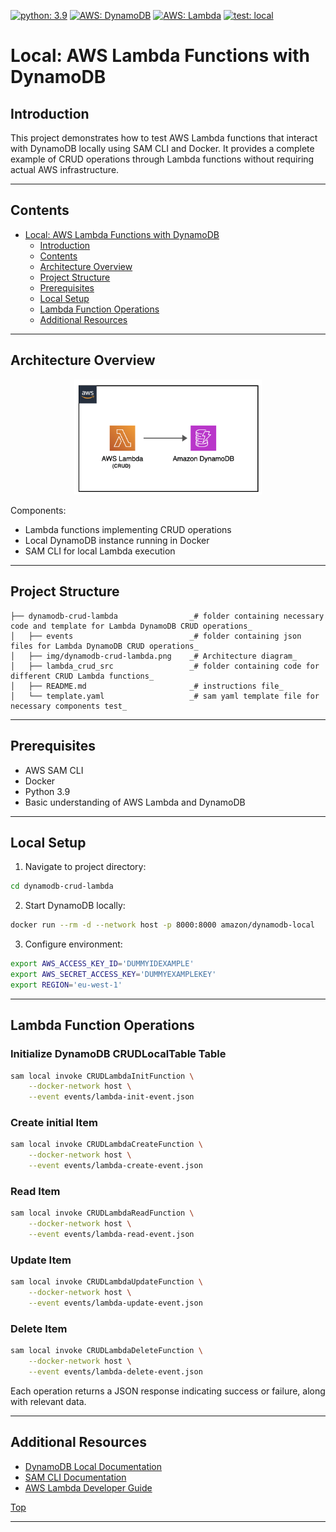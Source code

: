 [![python: 3.9](https://img.shields.io/badge/Python-3.9-green)](https://img.shields.io/badge/Python-3.9-green)
[![AWS: DynamoDB](https://img.shields.io/badge/AWS-DynamoDB-blueviolet)](https://img.shields.io/badge/AWS-DynamoDB-blueviolet)
[![AWS: Lambda](https://img.shields.io/badge/AWS-Lambda-orange)](https://img.shields.io/badge/AWS-Lambda-orange)
[![test: local](https://img.shields.io/badge/Test-Local-red)](https://img.shields.io/badge/Test-Local-red)

# Local: AWS Lambda Functions with DynamoDB

## Introduction

This project demonstrates how to test AWS Lambda functions that interact with DynamoDB locally using SAM CLI and Docker. It provides a complete example of CRUD operations through Lambda functions without requiring actual AWS infrastructure.

---

## Contents
- [Local: AWS Lambda Functions with DynamoDB](#local-aws-lambda-functions-with-dynamodb)
  - [Introduction](#introduction)
  - [Contents](#contents)
  - [Architecture Overview](#architecture-overview)
  - [Project Structure](#project-structure)
  - [Prerequisites](#prerequisites)
  - [Local Setup](#local-setup)
  - [Lambda Function Operations](#lambda-function-operations)
  - [Additional Resources](#additional-resources)

---

## Architecture Overview
<p align="center">
  <img src="img/dynamodb-crud-lambda.png" alt="AWS Lambda Functions with DynamoDB" width="300"/>
</p>

Components:
- Lambda functions implementing CRUD operations
- Local DynamoDB instance running in Docker
- SAM CLI for local Lambda execution

---

## Project Structure
```
├── dynamodb-crud-lambda                _# folder containing necessary code and template for Lambda DynamoDB CRUD operations_
│   ├── events                          _# folder containing json files for Lambda DynamoDB CRUD operations_
│   ├── img/dynamodb-crud-lambda.png    _# Architecture diagram_
│   ├── lambda_crud_src                 _# folder containing code for different CRUD Lambda functions_
│   ├── README.md                       _# instructions file_
│   └── template.yaml                   _# sam yaml template file for necessary components test_
```

---

## Prerequisites
- AWS SAM CLI
- Docker
- Python 3.9
- Basic understanding of AWS Lambda and DynamoDB

---

## Local Setup

1. Navigate to project directory:
```sh
cd dynamodb-crud-lambda
```

2. Start DynamoDB locally:
```sh
docker run --rm -d --network host -p 8000:8000 amazon/dynamodb-local
```

3. Configure environment:
```sh
export AWS_ACCESS_KEY_ID='DUMMYIDEXAMPLE'
export AWS_SECRET_ACCESS_KEY='DUMMYEXAMPLEKEY'
export REGION='eu-west-1'
```

---

## Lambda Function Operations

### Initialize DynamoDB CRUDLocalTable Table
```sh
sam local invoke CRUDLambdaInitFunction \
    --docker-network host \
    --event events/lambda-init-event.json
```

### Create initial Item
```sh
sam local invoke CRUDLambdaCreateFunction \
    --docker-network host \
    --event events/lambda-create-event.json
```

### Read Item
```sh
sam local invoke CRUDLambdaReadFunction \
    --docker-network host \
    --event events/lambda-read-event.json
```

### Update Item
```sh
sam local invoke CRUDLambdaUpdateFunction \
    --docker-network host \
    --event events/lambda-update-event.json
```

### Delete Item
```sh
sam local invoke CRUDLambdaDeleteFunction \
    --docker-network host \
    --event events/lambda-delete-event.json
```

Each operation returns a JSON response indicating success or failure, along with relevant data.

---

## Additional Resources
- [DynamoDB Local Documentation](https://docs.aws.amazon.com/amazondynamodb/latest/developerguide/DynamoDBLocal.html)
- [SAM CLI Documentation](https://docs.aws.amazon.com/serverless-application-model/latest/developerguide/serverless-sam-cli-command-reference.html)
- [AWS Lambda Developer Guide](https://docs.aws.amazon.com/lambda/latest/dg/welcome.html)

[Top](#contents)

---
